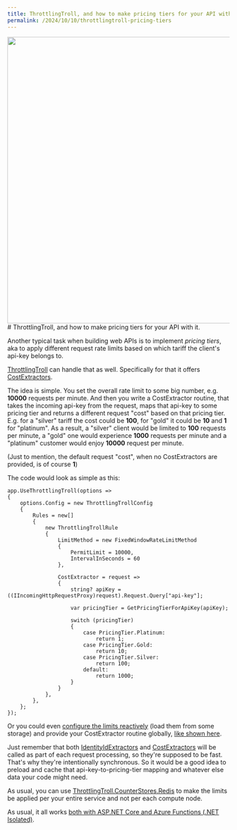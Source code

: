 ```yaml
---
title: ThrottlingTroll, and how to make pricing tiers for your API with it
permalink: /2024/10/10/throttlingtroll-pricing-tiers
---
```

<img src="{{ site.url }}/images/throttlingtroll/pricing-tiers.png" width="650px" >
# ThrottlingTroll, and how to make pricing tiers for your API with it.

Another typical task when building web APIs is to implement *pricing tiers*, aka to apply different request rate limits based on which tariff the client's api-key belongs to.

[ThrottlingTroll](https://github.com/ThrottlingTroll/ThrottlingTroll) can handle that as well. Specifically for that it offers [CostExtractors](https://github.com/ThrottlingTroll/ThrottlingTroll/wiki/150.-%5BIngress%5D-Personalized-rate-limiting#using-costextractors).

The idea is simple. You set the overall rate limit to some big number, e.g. **10000** requests per minute. And then you write a CostExtractor routine, that takes the incoming api-key from the request, maps that api-key to some pricing tier and returns a different request "cost" based on that pricing tier. E.g. for a "silver" tariff the cost could be **100**, for "gold" it could be **10** and **1** for "platinum". As a result, a "silver" client would be limited to **100** requests per minute, a "gold" one would experience **1000** requests per minute and a "platinum" customer would enjoy **10000** request per minute.

(Just to mention, the default request "cost", when no CostExtractors are provided, is of course **1**)

The code would look as simple as this:

```
app.UseThrottlingTroll(options =>
{
    options.Config = new ThrottlingTrollConfig
    {
        Rules = new[]
        {
            new ThrottlingTrollRule
            {
                LimitMethod = new FixedWindowRateLimitMethod
                {
                    PermitLimit = 10000,
                    IntervalInSeconds = 60
                },

                CostExtractor = request =>
                {
                    string? apiKey = ((IIncomingHttpRequestProxy)request).Request.Query["api-key"];

                    var pricingTier = GetPricingTierForApiKey(apiKey);

                    switch (pricingTier)
                    {
                        case PricingTier.Platinum:
                            return 1;
                        case PricingTier.Gold:
                            return 10;
                        case PricingTier.Silver:
                            return 100;
                        default:
                            return 1000;
                    }
                }
            },
        },
    };
});
```

Or you could even [configure the limits reactively](https://github.com/ThrottlingTroll/ThrottlingTroll/wiki/130.-%5BIngress%5D-How-to-configure-reactively) (load them from some storage) and provide your  CostExtractor routine globally, [like shown here](https://github.com/ThrottlingTroll/ThrottlingTroll/wiki/150.-%5BIngress%5D-Personalized-rate-limiting#using-costextractors).

Just remember that both [IdentityIdExtractors](https://github.com/ThrottlingTroll/ThrottlingTroll/wiki/150.-%5BIngress%5D-Personalized-rate-limiting#extracting-and-using-identityids) and [CostExtractors](https://github.com/ThrottlingTroll/ThrottlingTroll/wiki/150.-%5BIngress%5D-Personalized-rate-limiting#using-costextractors) will be called as part of each request processing, so they're supposed to be fast. That's why they're intentionally synchronous. So it would be a good idea to preload and cache that api-key-to-pricing-tier mapping and whatever else data your code might need.

As usual, you can use [ThrottlingTroll.CounterStores.Redis](https://github.com/ThrottlingTroll/ThrottlingTroll/tree/main/ThrottlingTroll.CounterStores.Redis#throttlingtrollcounterstoresredis) to make the limits be applied per your entire service and not per each compute node.

As usual, it all works [both with ASP.NET Core and Azure Functions (.NET Isolated)](https://github.com/ThrottlingTroll/ThrottlingTroll/wiki#installing-from-nuget).